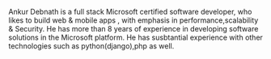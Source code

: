Ankur Debnath is a full stack Microsoft certified software developer, who likes to build web & mobile apps , with emphasis in performance,scalability & Security. He has more than 8 years of experience in developing software solutions in the Microsoft platform. He has susbtantial experience with other technologies such as python(django),php as well.  
